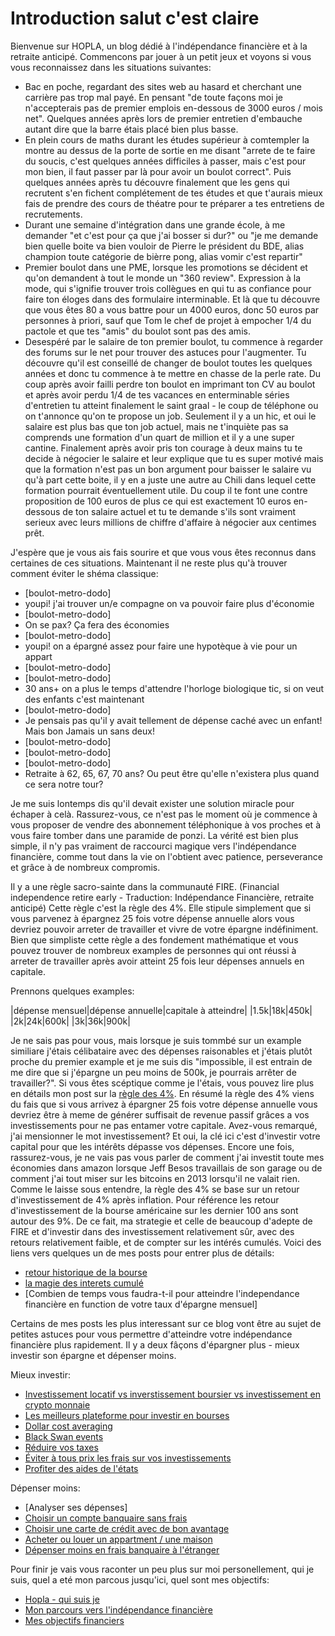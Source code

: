 # Introduction salut c'est claire 

Bienvenue sur HOPLA, un blog dédié à l'indépendance financière et à la retraite anticipé.
Commencons par jouer à un petit jeux et voyons si vous vous reconnaissez dans les situations suivantes:

- Bac en poche, regardant des sites web au hasard et cherchant une carrière pas trop mal payé. En pensant "de toute façons moi je n'accepterais pas de premier emplois en-dessous de 3000 euros / mois net". Quelques années après lors de premier entretien d'embauche autant dire que la barre étais placé bien plus basse.
- En plein cours de maths durant les études supérieur à comtempler la montre au dessus de la porte de sortie en me disant "arrete de te faire du soucis, c'est quelques années difficiles à passer, mais c'est pour mon bien, il faut passer par là pour avoir un boulot correct". Puis quelques années après tu découvre finalement que les gens qui recrutent s'en fichent complétement de tes études et que t'aurais mieux fais de prendre des cours de théatre pour te préparer a tes entretiens de recrutements.
- Durant une semaine d'intégration dans une grande école, à me demander "et c'est pour ça que j'ai bosser si dur?" ou "je me demande bien quelle boite va bien vouloir de Pierre le président du BDE, alias champion toute catégorie de bièrre pong, alias vomir c'est repartir"
- Premier boulot dans une PME, lorsque les promotions se décident et qu'on demandent à tout le monde un "360 review". Expression à la mode, qui s'ignifie trouver trois collègues en qui tu as confiance pour faire ton éloges dans des formulaire interminable. Et là que tu découvre que vous êtes 80 a vous battre pour un 4000 euros, donc 50 euros par personnes à priori, sauf que Tom le chef de projet à empocher 1/4 du pactole et que tes "amis" du boulot sont pas des amis.
- Desespéré par le salaire de ton premier boulot, tu commence à regarder des forums sur le net pour trouver des astuces pour l'augmenter. Tu découvre qu'il est conseillé de changer de boulot toutes les quelques années et donc tu commence à te mettre en chasse de la perle rate. Du coup après avoir failli perdre ton boulot en imprimant ton CV au boulot et après avoir perdu 1/4 de tes vacances en enterminable séries d'entretien tu atteint finalement le saint graal - le coup de téléphone ou on t'annonce qu'on te propose un job. Seulement il y a un hic, et oui le salaire est plus bas que ton job actuel, mais ne t'inquiète pas sa comprends une formation d'un quart de million et il y a une super cantine. Finalement après avoir pris ton courage à deux mains tu te decide à négocier le salaire et leur explique que tu es super motivé mais que la formation n'est pas un bon argument pour baisser le salaire vu qu'à part cette boite, il y en a juste une autre au Chili dans lequel cette formation pourrait éventuellement utile. Du coup il te font une contre proposition de 100 euros de plus ce qui est exactement 10 euros en-dessous de ton salaire actuel et tu te demande s'ils sont vraiment serieux avec leurs millions de chiffre d'affaire à négocier aux centimes prêt.

J'espère que je vous ais fais sourire et que vous vous êtes reconnus dans certaines de ces situations. Maintenant il ne reste plus qu'à trouver comment éviter le shéma classique:

- [boulot-metro-dodo]
- youpi! j'ai trouver un/e compagne on va pouvoir faire plus d'économie
- [boulot-metro-dodo]
- On se pax? Ça fera des économies
- [boulot-metro-dodo]
- youpi! on a épargné assez pour faire une hypotèque à vie pour un appart
- [boulot-metro-dodo]
- [boulot-metro-dodo]
- 30 ans+ on a plus le temps d'attendre l'horloge biologique tic, si on veut des enfants c'est maintenant
- [boulot-metro-dodo]
- Je pensais pas qu'il y avait tellement de dépense caché avec un enfant! Mais bon Jamais un sans deux!
- [boulot-metro-dodo]
- [boulot-metro-dodo]
- [boulot-metro-dodo]
- Retraite à 62, 65, 67, 70 ans? Ou peut être qu'elle n'existera plus quand ce sera notre tour?

Je me suis lontemps dis qu'il devait exister une solution miracle pour échaper à celà. Rassurez-vous, ce n'est pas le moment où je commence à vous proposer de vendre des abonnement téléphonique à vos proches et à vous faire tomber dans une paramide de ponzi. La vérité est bien plus simple, il n'y pas vraiment de raccourci magique vers l'indépendance financière, comme tout dans la vie on l'obtient avec patience, perseverance et grâce à de nombreux compromis.

Il y a une règle sacro-sainte dans la communauté FIRE. (Financial independence retire early - Traduction: Indépendance Financière, retraite anticipé) Cette règle c'est la règle des 4%. Elle stipule simplement que si vous parvenez à épargnez 25 fois votre dépense annuelle alors vous devriez pouvoir arreter de travailler et vivre de votre épargne indéfiniment. Bien que simpliste cette règle a des fondement mathématique et vous pouvez trouver de nombreux examples de personnes qui ont réussi à arreter de travailler après avoir atteint 25 fois leur dépenses annuels en capitale.

Prennons quelques examples:

|dépense mensuel|dépense annuelle|capitale à atteindre|
|1.5k|18k|450k|
|2k|24k|600k|
|3k|36k|900k|

Je ne sais pas pour vous, mais lorsque je suis tommbé sur un example similiare j'étais célibataire avec des dépenses raisonables et j'étais plutôt proche du premier example et je me suis dis "impossible, il est entrain de me dire que si j'épargne un peu moins de 500k, je pourrais arrêter de travailler?". Si vous êtes scéptique comme je l'étais, vous pouvez lire plus en détails mon post sur la [règle des 4%](). En résumé la règle des 4% viens du fais que si vous arrivez à épargner 25 fois votre dépense annuelle vous devriez être à meme de générer suffisait de revenue passif grâces a vos investissements pour ne pas entamer votre capitale. Avez-vous remarqué, j'ai mensionner le mot investissement? Et oui, la clé ici c'est d'investir votre capital pour que les intérêts dépasse vos dépenses. Encore une fois, rassurez-vous, je ne vais pas vous parler de comment j'ai investit toute mes économies dans amazon lorsque Jeff Besos travaillais de son garage ou de comment j'ai tout miser sur les bitcoins en 2013 lorsqu'il ne valait rien.
Comme le laisse sous entendre, la règle des 4% se base sur un retour d'investissement de 4% après inflation. Pour référence les retour d'investissement de la bourse américaine sur les dernier 100 ans sont autour des 9%. De ce fait, ma strategie et celle de beaucoup d'adepte de FIRE et d'investir dans des investissement relativement sûr, avec des retours relativement faible, et de compter sur les intérés cumulés. Voici des liens vers quelques un de mes posts pour entrer plus de détails:

- [retour historique de la bourse]()
- [la magie des interets cumulé]()
- [Combien de temps vous faudra-t-il pour atteindre l'independance financière en function de votre taux d'épargne mensuel]

Certains de mes posts les plus interessant sur ce blog vont être au sujet de petites astuces pour vous permettre d'atteindre votre indépendance financière plus rapidement. Il y a deux fâçons d'épargner plus - mieux investir son épargne et dépenser moins.

Mieux investir:
- [Investissement locatif vs inverstissement boursier vs investissement en crypto monnaie]()
- [Les meilleurs plateforme pour investir en bourses]()
- [Dollar cost averaging]()
- [Black Swan events]()
- [Réduire vos taxes]()
- [Éviter à tous prix les frais sur vos investissements]()
- [Profiter des aides de l'états]()

Dépenser moins:
- [Analyser ses dépenses]
- [Choisir un compte banquaire sans frais]()
- [Choisir une carte de crédit avec de bon avantage]()
- [Acheter ou louer un appartment / une maison]()
- [Dépenser moins en frais banquaire à l'étranger]()

Pour finir je vais vous raconter un peu plus sur moi personellement, qui je suis, quel a eté mon parcous jusqu'ici, quel sont mes objectifs:
- [Hopla - qui suis je]()
- [Mon parcours vers l'indépendance financière]()
- [Mes objectifs financiers]()

